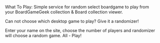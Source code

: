 What To Play: Simple service for random select boardgame to play from your BoardGameGeek collection & Board collection viewer.

Can not choose which desktop game to play? Give it a randomizer! 

Enter your name on the site, choose the number of players and randomizer will choose a random game. All - Play!
